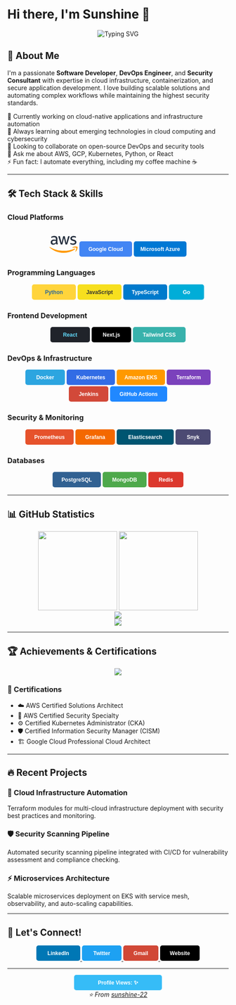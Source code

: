 # Hi there, I'm Sunshine 👋

<div align="center">
  <img src="https://readme-typing-svg.herokuapp.com?font=Fira+Code&size=30&duration=3000&pause=1000&color=36BCF7&center=true&vCenter=true&width=600&lines=Software+Developer;DevOps+Engineer;Security+Consultant;Cloud+Architect" alt="Typing SVG" />
</div>

## 🚀 About Me

I'm a passionate **Software Developer**, **DevOps Engineer**, and **Security Consultant** with expertise in cloud infrastructure, containerization, and secure application development. I love building scalable solutions and automating complex workflows while maintaining the highest security standards.

🔭 Currently working on cloud-native applications and infrastructure automation  
🌱 Always learning about emerging technologies in cloud computing and cybersecurity  
👯 Looking to collaborate on open-source DevOps and security tools  
💬 Ask me about AWS, GCP, Kubernetes, Python, or React  
⚡ Fun fact: I automate everything, including my coffee machine ☕

---

## 🛠️ Tech Stack & Skills

### Cloud Platforms
<div align="center">
  <svg width="64px" height="64px" viewBox="0 0 16 16" xmlns="http://www.w3.org/2000/svg" fill="none"><g id="SVGRepo_bgCarrier" stroke-width="0"></g><g id="SVGRepo_tracerCarrier" stroke-linecap="round" stroke-linejoin="round"></g><g id="SVGRepo_iconCarrier"> <path fill="#252F3E" d="M4.51 7.687c0 .197.02.357.058.475.042.117.096.245.17.384a.233.233 0 01.037.123c0 .053-.032.107-.1.16l-.336.224a.255.255 0 01-.138.048c-.054 0-.107-.026-.16-.074a1.652 1.652 0 01-.192-.251 4.137 4.137 0 01-.165-.315c-.415.491-.936.737-1.564.737-.447 0-.804-.129-1.064-.385-.261-.256-.394-.598-.394-1.025 0-.454.16-.822.484-1.1.325-.278.756-.416 1.304-.416.18 0 .367.016.564.042.197.027.4.07.612.118v-.39c0-.406-.085-.689-.25-.854-.17-.166-.458-.246-.868-.246-.186 0-.377.022-.574.07a4.23 4.23 0 00-.575.181 1.525 1.525 0 01-.186.07.326.326 0 01-.085.016c-.075 0-.112-.054-.112-.166v-.262c0-.085.01-.15.037-.186a.399.399 0 01.15-.113c.185-.096.409-.176.67-.24.26-.07.537-.101.83-.101.633 0 1.096.144 1.394.432.293.288.442.726.442 1.314v1.73h.01zm-2.161.811c.175 0 .356-.032.548-.096.191-.064.362-.182.505-.342a.848.848 0 00.181-.341c.032-.129.054-.283.054-.465V7.03a4.43 4.43 0 00-.49-.09 3.996 3.996 0 00-.5-.033c-.357 0-.618.07-.793.214-.176.144-.26.347-.26.614 0 .25.063.437.196.566.128.133.314.197.559.197zm4.273.577c-.096 0-.16-.016-.202-.054-.043-.032-.08-.106-.112-.208l-1.25-4.127a.938.938 0 01-.049-.214c0-.085.043-.133.128-.133h.522c.1 0 .17.016.207.053.043.032.075.107.107.208l.894 3.535.83-3.535c.026-.106.058-.176.1-.208a.365.365 0 01.214-.053h.425c.102 0 .17.016.213.053.043.032.08.107.101.208l.841 3.578.92-3.578a.458.458 0 01.107-.208.346.346 0 01.208-.053h.495c.085 0 .133.043.133.133 0 .027-.006.054-.01.086a.76.76 0 01-.038.133l-1.283 4.127c-.032.107-.069.177-.111.209a.34.34 0 01-.203.053h-.457c-.101 0-.17-.016-.213-.053-.043-.038-.08-.107-.101-.214L8.213 5.37l-.82 3.439c-.026.107-.058.176-.1.213-.043.038-.118.054-.213.054h-.458zm6.838.144a3.51 3.51 0 01-.82-.096c-.266-.064-.473-.134-.612-.214-.085-.048-.143-.101-.165-.15a.378.378 0 01-.031-.149v-.272c0-.112.042-.166.122-.166a.3.3 0 01.096.016c.032.011.08.032.133.054.18.08.378.144.585.187.213.042.42.064.633.064.336 0 .596-.059.777-.176a.575.575 0 00.277-.508.52.52 0 00-.144-.373c-.095-.102-.276-.193-.537-.278l-.772-.24c-.388-.123-.676-.305-.851-.545a1.275 1.275 0 01-.266-.774c0-.224.048-.422.143-.593.096-.17.224-.32.384-.438.16-.122.34-.213.553-.277.213-.064.436-.091.67-.091.118 0 .24.005.357.021.122.016.234.038.346.06.106.026.208.052.303.085.096.032.17.064.224.096a.46.46 0 01.16.133.289.289 0 01.047.176v.251c0 .112-.042.171-.122.171a.552.552 0 01-.202-.064 2.427 2.427 0 00-1.022-.208c-.303 0-.543.048-.708.15-.165.1-.25.256-.25.475 0 .149.053.277.16.379.106.101.303.202.585.293l.756.24c.383.123.66.294.825.513.165.219.244.47.244.748 0 .23-.047.437-.138.619a1.436 1.436 0 01-.388.47c-.165.133-.362.23-.591.299-.24.075-.49.112-.761.112z"></path> <g fill="#F90" fill-rule="evenodd" clip-rule="evenodd"> <path d="M14.465 11.813c-1.75 1.297-4.294 1.986-6.481 1.986-3.065 0-5.827-1.137-7.913-3.027-.165-.15-.016-.353.18-.235 2.257 1.313 5.04 2.109 7.92 2.109 1.941 0 4.075-.406 6.039-1.239.293-.133.543.192.255.406z"></path> <path d="M15.194 10.98c-.223-.287-1.479-.138-2.048-.069-.17.022-.197-.128-.043-.24 1-.705 2.645-.502 2.836-.267.192.24-.053 1.89-.99 2.68-.143.123-.281.06-.218-.1.213-.53.687-1.72.463-2.003z"></path> </g> </g></svg>
  <svg width="120" height="35" xmlns="http://www.w3.org/2000/svg">
    <rect width="120" height="35" rx="5" fill="#4285F4"/>
    <text x="60" y="22" font-family="Arial, sans-serif" font-size="12" font-weight="bold" text-anchor="middle" fill="white">Google Cloud</text>
  </svg>
  <svg width="120" height="35" xmlns="http://www.w3.org/2000/svg">
    <rect width="120" height="35" rx="5" fill="#0078D4"/>
    <text x="60" y="22" font-family="Arial, sans-serif" font-size="12" font-weight="bold" text-anchor="middle" fill="white">Microsoft Azure</text>
  </svg>
</div>

### Programming Languages
<div align="center">
  <svg width="100" height="35" xmlns="http://www.w3.org/2000/svg">
    <rect width="100" height="35" rx="5" fill="#FFD43B"/>
    <text x="50" y="22" font-family="Arial, sans-serif" font-size="12" font-weight="bold" text-anchor="middle" fill="#306998">Python</text>
  </svg>
  <svg width="100" height="35" xmlns="http://www.w3.org/2000/svg">
    <rect width="100" height="35" rx="5" fill="#F7DF1E"/>
    <text x="50" y="22" font-family="Arial, sans-serif" font-size="12" font-weight="bold" text-anchor="middle" fill="#323330">JavaScript</text>
  </svg>
  <svg width="100" height="35" xmlns="http://www.w3.org/2000/svg">
    <rect width="100" height="35" rx="5" fill="#007ACC"/>
    <text x="50" y="22" font-family="Arial, sans-serif" font-size="12" font-weight="bold" text-anchor="middle" fill="white">TypeScript</text>
  </svg>
  <svg width="80" height="35" xmlns="http://www.w3.org/2000/svg">
    <rect width="80" height="35" rx="5" fill="#00ADD8"/>
    <text x="40" y="22" font-family="Arial, sans-serif" font-size="12" font-weight="bold" text-anchor="middle" fill="white">Go</text>
  </svg>
</div>

### Frontend Development
<div align="center">
  <svg width="90" height="35" xmlns="http://www.w3.org/2000/svg">
    <rect width="90" height="35" rx="5" fill="#20232A"/>
    <text x="45" y="22" font-family="Arial, sans-serif" font-size="12" font-weight="bold" text-anchor="middle" fill="#61DAFB">React</text>
  </svg>
  <svg width="90" height="35" xmlns="http://www.w3.org/2000/svg">
    <rect width="90" height="35" rx="5" fill="#000000"/>
    <text x="45" y="22" font-family="Arial, sans-serif" font-size="12" font-weight="bold" text-anchor="middle" fill="white">Next.js</text>
  </svg>
  <svg width="120" height="35" xmlns="http://www.w3.org/2000/svg">
    <rect width="120" height="35" rx="5" fill="#38B2AC"/>
    <text x="60" y="22" font-family="Arial, sans-serif" font-size="12" font-weight="bold" text-anchor="middle" fill="white">Tailwind CSS</text>
  </svg>
</div>

### DevOps & Infrastructure
<div align="center">
  <svg width="90" height="35" xmlns="http://www.w3.org/2000/svg">
    <rect width="90" height="35" rx="5" fill="#2CA5E0"/>
    <text x="45" y="22" font-family="Arial, sans-serif" font-size="12" font-weight="bold" text-anchor="middle" fill="white">Docker</text>
  </svg>
  <svg width="110" height="35" xmlns="http://www.w3.org/2000/svg">
    <rect width="110" height="35" rx="5" fill="#326ce5"/>
    <text x="55" y="22" font-family="Arial, sans-serif" font-size="12" font-weight="bold" text-anchor="middle" fill="white">Kubernetes</text>
  </svg>
  <svg width="110" height="35" xmlns="http://www.w3.org/2000/svg">
    <rect width="110" height="35" rx="5" fill="#FF9900"/>
    <text x="55" y="22" font-family="Arial, sans-serif" font-size="12" font-weight="bold" text-anchor="middle" fill="white">Amazon EKS</text>
  </svg>
  <svg width="100" height="35" xmlns="http://www.w3.org/2000/svg">
    <rect width="100" height="35" rx="5" fill="#7B42BC"/>
    <text x="50" y="22" font-family="Arial, sans-serif" font-size="12" font-weight="bold" text-anchor="middle" fill="white">Terraform</text>
  </svg>
  <svg width="90" height="35" xmlns="http://www.w3.org/2000/svg">
    <rect width="90" height="35" rx="5" fill="#D24939"/>
    <text x="45" y="22" font-family="Arial, sans-serif" font-size="12" font-weight="bold" text-anchor="middle" fill="white">Jenkins</text>
  </svg>
  <svg width="130" height="35" xmlns="http://www.w3.org/2000/svg">
    <rect width="130" height="35" rx="5" fill="#2088FF"/>
    <text x="65" y="22" font-family="Arial, sans-serif" font-size="12" font-weight="bold" text-anchor="middle" fill="white">GitHub Actions</text>
  </svg>
</div>

### Security & Monitoring
<div align="center">
  <svg width="110" height="35" xmlns="http://www.w3.org/2000/svg">
    <rect width="110" height="35" rx="5" fill="#E6522C"/>
    <text x="55" y="22" font-family="Arial, sans-serif" font-size="12" font-weight="bold" text-anchor="middle" fill="white">Prometheus</text>
  </svg>
  <svg width="90" height="35" xmlns="http://www.w3.org/2000/svg">
    <rect width="90" height="35" rx="5" fill="#F46800"/>
    <text x="45" y="22" font-family="Arial, sans-serif" font-size="12" font-weight="bold" text-anchor="middle" fill="white">Grafana</text>
  </svg>
  <svg width="130" height="35" xmlns="http://www.w3.org/2000/svg">
    <rect width="130" height="35" rx="5" fill="#005571"/>
    <text x="65" y="22" font-family="Arial, sans-serif" font-size="12" font-weight="bold" text-anchor="middle" fill="white">Elasticsearch</text>
  </svg>
  <svg width="80" height="35" xmlns="http://www.w3.org/2000/svg">
    <rect width="80" height="35" rx="5" fill="#4C4A73"/>
    <text x="40" y="22" font-family="Arial, sans-serif" font-size="12" font-weight="bold" text-anchor="middle" fill="white">Snyk</text>
  </svg>
</div>

### Databases
<div align="center">
  <svg width="110" height="35" xmlns="http://www.w3.org/2000/svg">
    <rect width="110" height="35" rx="5" fill="#316192"/>
    <text x="55" y="22" font-family="Arial, sans-serif" font-size="12" font-weight="bold" text-anchor="middle" fill="white">PostgreSQL</text>
  </svg>
  <svg width="100" height="35" xmlns="http://www.w3.org/2000/svg">
    <rect width="100" height="35" rx="5" fill="#4EA94B"/>
    <text x="50" y="22" font-family="Arial, sans-serif" font-size="12" font-weight="bold" text-anchor="middle" fill="white">MongoDB</text>
  </svg>
  <svg width="80" height="35" xmlns="http://www.w3.org/2000/svg">
    <rect width="80" height="35" rx="5" fill="#DC382D"/>
    <text x="40" y="22" font-family="Arial, sans-serif" font-size="12" font-weight="bold" text-anchor="middle" fill="white">Redis</text>
  </svg>
</div>

---

## 📊 GitHub Statistics

<div align="center">
  <img height="180em" src="https://github-readme-stats.vercel.app/api?username=sunshine-22&show_icons=true&theme=tokyonight&include_all_commits=true&count_private=true"/>
  <img height="180em" src="https://github-readme-stats.vercel.app/api/top-langs/?username=sunshine-22&layout=compact&langs_count=8&theme=tokyonight"/>
</div>

<div align="center">
  <img src="https://github-readme-streak-stats.herokuapp.com?user=sunshine-22&theme=tokyonight&hide_border=true" />
</div>

<div align="center">
  <img src="https://github-readme-activity-graph.vercel.app/graph?username=sunshine-22&theme=tokyo-night&hide_border=true&area=true" />
</div>

---

## 🏆 Achievements & Certifications

<div align="center">
  <img src="https://github-profile-trophy.vercel.app/?username=sunshine-22&theme=tokyonight&no-frame=true&row=1&column=6" />
</div>

### 🎯 Certifications
- ☁️ AWS Certified Solutions Architect
- 🔐 AWS Certified Security Specialty
- ⚙️ Certified Kubernetes Administrator (CKA)
- 🛡️ Certified Information Security Manager (CISM)
- 🏗️ Google Cloud Professional Cloud Architect

---

## 🔥 Recent Projects

### 🚀 Cloud Infrastructure Automation
Terraform modules for multi-cloud infrastructure deployment with security best practices and monitoring.

### 🛡️ Security Scanning Pipeline
Automated security scanning pipeline integrated with CI/CD for vulnerability assessment and compliance checking.

### ⚡ Microservices Architecture
Scalable microservices deployment on EKS with service mesh, observability, and auto-scaling capabilities.

---

## 🤝 Let's Connect!

<div align="center">
  <a href="https://linkedin.com/in/sunshine-22">
    <svg width="100" height="35" xmlns="http://www.w3.org/2000/svg">
      <rect width="100" height="35" rx="5" fill="#0077B5"/>
      <text x="50" y="22" font-family="Arial, sans-serif" font-size="12" font-weight="bold" text-anchor="middle" fill="white">LinkedIn</text>
    </svg>
  </a>
  <a href="https://twitter.com/sunshine_22">
    <svg width="90" height="35" xmlns="http://www.w3.org/2000/svg">
      <rect width="90" height="35" rx="5" fill="#1DA1F2"/>
      <text x="45" y="22" font-family="Arial, sans-serif" font-size="12" font-weight="bold" text-anchor="middle" fill="white">Twitter</text>
    </svg>
  </a>
  <a href="mailto:tsabarishkumar@gmail.com">
    <svg width="80" height="35" xmlns="http://www.w3.org/2000/svg">
      <rect width="80" height="35" rx="5" fill="#D14836"/>
      <text x="40" y="22" font-family="Arial, sans-serif" font-size="12" font-weight="bold" text-anchor="middle" fill="white">Gmail</text>
    </svg>
  </a>
  <a href="https://sabarish.in">
    <svg width="90" height="35" xmlns="http://www.w3.org/2000/svg">
      <rect width="90" height="35" rx="5" fill="#000000"/>
      <text x="45" y="22" font-family="Arial, sans-serif" font-size="12" font-weight="bold" text-anchor="middle" fill="white">Website</text>
    </svg>
  </a>
</div>

---

<div align="center">
  <svg width="200" height="35" xmlns="http://www.w3.org/2000/svg">
    <rect width="200" height="35" rx="5" fill="#36BCF7"/>
    <text x="100" y="22" font-family="Arial, sans-serif" font-size="12" font-weight="bold" text-anchor="middle" fill="white">Profile Views: ✨</text>
  </svg>
</div>

<div align="center">
  <i>⭐️ From <a href="https://github.com/sunshine-22">sunshine-22</a></i>
</div>